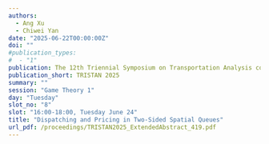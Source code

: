 ```yaml
---
authors:
  - Ang Xu
  - Chiwei Yan
date: "2025-06-22T00:00:00Z"
doi: ""
#publication_types:
#  - "1"
publication: The 12th Triennial Symposium on Transportation Analysis conference
publication_short: TRISTAN 2025
summary: ""
session: "Game Theory 1"
day: "Tuesday"
slot_no: "8"
slot: "16:00-18:00, Tuesday June 24"
title: "Dispatching and Pricing in Two-Sided Spatial Queues"
url_pdf: /proceedings/TRISTAN2025_ExtendedAbstract_419.pdf
---
```

